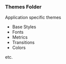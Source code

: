 ### Themes Folder
Application specific themes
* Base Styles
* Fonts
* Metrics
* Transitions
* Colors

etc.

